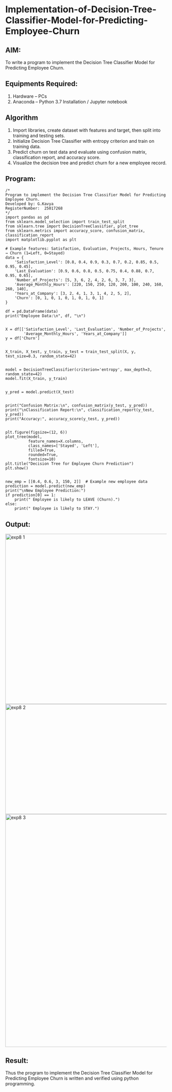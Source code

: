 # Implementation-of-Decision-Tree-Classifier-Model-for-Predicting-Employee-Churn

## AIM:
To write a program to implement the Decision Tree Classifier Model for Predicting Employee Churn.

## Equipments Required:
1. Hardware – PCs
2. Anaconda – Python 3.7 Installation / Jupyter notebook

## Algorithm
1. Import libraries, create dataset with features and target, then split into training and testing sets.
2. Initialize Decision Tree Classifier with entropy criterion and train on training data.
3. Predict churn on test data and evaluate using confusion matrix, classification report, and accuracy score.
4. Visualize the decision tree and predict churn for a new employee record.

## Program:
```
/*
Program to implement the Decision Tree Classifier Model for Predicting Employee Churn.
Developed by: G.Kavya
RegisterNumber:  25017268
*/
import pandas as pd
from sklearn.model_selection import train_test_split
from sklearn.tree import DecisionTreeClassifier, plot_tree
from sklearn.metrics import accuracy_score, confusion_matrix, classification_report
import matplotlib.pyplot as plt

# Example features: Satisfaction, Evaluation, Projects, Hours, Tenure → Churn (1=Left, 0=Stayed)
data = {
    'Satisfaction_Level': [0.8, 0.4, 0.9, 0.3, 0.7, 0.2, 0.85, 0.5, 0.95, 0.45],
    'Last_Evaluation': [0.9, 0.6, 0.8, 0.5, 0.75, 0.4, 0.88, 0.7, 0.95, 0.65],
    'Number_of_Projects': [5, 3, 6, 2, 4, 2, 6, 3, 7, 3],
    'Average_Monthly_Hours': [220, 150, 250, 120, 200, 100, 240, 160, 260, 140],
    'Years_at_Company': [3, 2, 4, 1, 3, 1, 4, 2, 5, 2],
    'Churn': [0, 1, 0, 1, 0, 1, 0, 1, 0, 1]
}

df = pd.DataFrame(data)
print("Employee Data:\n", df, "\n")


X = df[['Satisfaction_Level', 'Last_Evaluation', 'Number_of_Projects',
        'Average_Monthly_Hours', 'Years_at_Company']]
y = df['Churn']


X_train, X_test, y_train, y_test = train_test_split(X, y, test_size=0.3, random_state=42)


model = DecisionTreeClassifier(criterion='entropy', max_depth=3, random_state=42)
model.fit(X_train, y_train)


y_pred = model.predict(X_test)


print("Confusion Matrix:\n", confusion_matrix(y_test, y_pred))
print("\nClassification Report:\n", classification_report(y_test, y_pred))
print("Accuracy:", accuracy_score(y_test, y_pred))


plt.figure(figsize=(12, 6))
plot_tree(model,
          feature_names=X.columns,
          class_names=['Stayed', 'Left'],
          filled=True,
          rounded=True,
          fontsize=10)
plt.title("Decision Tree for Employee Churn Prediction")
plt.show()


new_emp = [[0.4, 0.6, 3, 150, 2]]  # Example new employee data
prediction = model.predict(new_emp)
print("\nNew Employee Prediction:")
if prediction[0] == 1:
    print(" Employee is likely to LEAVE (Churn).")
else:
    print(" Employee is likely to STAY.")
```

## Output:
<img width="631" height="532" alt="exp8 1" src="https://github.com/user-attachments/assets/8b644a80-bec3-446f-94b3-39aebecdb786" />
<img width="594" height="344" alt="exp8 2" src="https://github.com/user-attachments/assets/e9172fb8-7a60-4fcc-af3b-147adf7cf3b4" />
<img width="1108" height="728" alt="exp8 3" src="https://github.com/user-attachments/assets/c44ea258-2a07-4609-95fe-0f3840483948" />



## Result:
Thus the program to implement the  Decision Tree Classifier Model for Predicting Employee Churn is written and verified using python programming.
